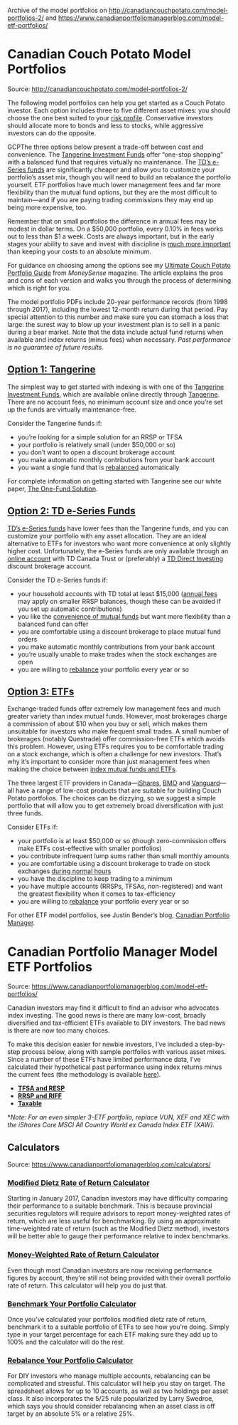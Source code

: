 Archive of the model portfolios on http://canadiancouchpotato.com/model-portfolios-2/ and https://www.canadianportfoliomanagerblog.com/model-etf-portfolios/

# Canadian Couch Potato Model Portfolios

Source: http://canadiancouchpotato.com/model-portfolios-2/

The following model portfolios can help you get started as a Couch Potato investor. Each option includes three to five different asset mixes: you should choose the one best suited to your [risk profile](http://canadiancouchpotato.com/2010/11/10/ready-willing-and-able-to-take-risk/). Conservative investors should allocate more to bonds and less to stocks, while aggressive investors can do the opposite.

GCPThe three options below present a trade-off between cost and convenience. The [Tangerine Investment Funds](http://www.tangerine.ca/en/investing/investment-funds/index.html) offer “one-stop shopping” with a balanced fund that requires virtually no maintenance. The [TD’s e-Series funds](http://www.tdcanadatrust.com/products-services/investing/mutual-funds/td-eseries-funds.jsp) are significantly cheaper and allow you to customize your portfolio’s asset mix, though you will need to build an rebalance the portfolio yourself. ETF portfolios have much lower management fees and far more flexibility than the mutual fund options, but they are the most difficult to maintain—and if you are paying trading commissions they may end up being more expensive, too.

Remember that on small portfolios the difference in annual fees may be modest in dollar terms. On a $50,000 portfolio, every 0.10% in fees works out to less than $1 a week. Costs are always important, but in the early stages your ability to save and invest with discipline is [much more important](http://canadiancouchpotato.com/2012/03/05/some-advice-for-new-potatoes/) than keeping your costs to an absolute minimum.

For guidance on choosing among the options see my [Ultimate Couch Potato Portfolio Guide](http://www.moneysense.ca/save/investing/index-funds/ultimate-guide-couch-potato-portfolio/) from *MoneySense* magazine. The article explains the pros and cons of each version and walks you through the process of determining which is right for you.

The model portfolio PDFs include 20-year performance records (from 1998 through 2017), including the lowest 12-month return during that period. Pay special attention to this number and make sure you can stomach a loss that large: the surest way to blow up your investment plan is to sell in a panic during a bear market. Note that the data include actual fund returns when available and index returns (minus fees) when necessary. *Past performance is no guarantee of future results.*

## [Option 1: Tangerine](https://gitlab.com/andryou/canadiancouchpotato/raw/master/CCP-Model-Portfolios-Tangerine-2017.pdf)

The simplest way to get started with indexing is with one of the [Tangerine Investment Funds](http://www.tangerine.ca/en/investing/investment-funds/index.html), which are available online directly through [Tangerine](http://www.tangerine.ca/en/index.html). There are no account fees, no minimum account size and once you’re set up the funds are virtually maintenance-free.

Consider the Tangerine funds if:

* you’re looking for a simple solution for an RRSP or TFSA
* your portfolio is relatively small (under $50,000 or so)
* you don’t want to open a discount brokerage account
* you make automatic monthly contributions from your bank account
* you want a single fund that is [rebalanced](http://canadiancouchpotato.com/2011/02/22/why-rebalance-your-portfolio/) automatically

For complete information on getting started with Tangerine see our white paper, [The One-Fund Solution](http://canadiancouchpotato.com/2013/09/12/the-one-fund-solution/).

## [Option 2: TD e-Series Funds](https://gitlab.com/andryou/canadiancouchpotato/raw/master/CCP-Model-Portfolios-ETFs-2017.pdf)

[TD’s e-Series funds](http://www.tdcanadatrust.com/products-services/investing/mutual-funds/td-eseries-funds.jsp) have lower fees than the Tangerine funds, and you can customize your portfolio with any asset allocation. They are an ideal alternative to ETFs for investors who want more convenience at only slightly higher cost. Unfortunately, the e-Series funds are only available through an [online account](http://www.tdcanadatrust.com/mutualfunds/tdeseriesfunds/new_acct.jsp) with TD Canada Trust or (preferably) a [TD Direct Investing](https://www.td.com/ca/products-services/investing-at-td/index.jsp) discount brokerage account.

Consider the TD e-Series funds if:

* your household accounts with TD total at least $15,000 ([annual fees](https://www.tdwaterhouse.ca/document/PDF/forms/521778.pdf) may apply on smaller RRSP balances, though these can be avoided if you set up automatic contributions)
* you like the [convenience of mutual funds](http://canadiancouchpotato.com/2013/02/19/why-index-mutual-funds-still-have-a-place/) but want more flexibility than a balanced fund can offer
* you are comfortable using a discount brokerage to place mutual fund orders
* you make automatic monthly contributions from your bank account
* you’re usually unable to make trades when the stock exchanges are open
* you are willing to [rebalance](http://canadiancouchpotato.com/2011/02/22/why-rebalance-your-portfolio/) your portfolio every year or so

## [Option 3: ETFs](https://gitlab.com/andryou/canadiancouchpotato/raw/master/CCP-Model-Portfolios-TD-e-Series-2017.pdf)

Exchange-traded funds offer extremely low management fees and much greater variety than index mutual funds. However, most brokerages charge a commission of about $10 when you buy or sell, which makes them unsuitable for investors who make frequent small trades. A small number of brokerages (notably Questrade) offer commission-free ETFs which avoids this problem. However, using ETFs requires you to be comfortable trading on a stock exchange, which is often a challenge for new investors. That’s why it’s important to consider more than just management fees when making the choice between [index mutual funds and ETFs](http://canadiancouchpotato.com/2013/02/19/why-index-mutual-funds-still-have-a-place/).

The three largest ETF providers in Canada—[iShares](http://www.blackrock.com/ca/ishares), [BMO](http://www.etfs.bmo.com/) and [Vanguard](https://www.vanguardcanada.ca/individual/home.htm)—all have a range of low-cost products that are suitable for building Couch Potato portfolios. The choices can be dizzying, so we suggest a simple portfolio that will allow you to get extremely broad diversification with just three funds.

Consider ETFs if:

* your portfolio is at least $50,000 or so (though zero-commission offers make ETFs cost-effective with smaller portfolios)
* you contribute infrequent lump sums rather than small monthly amounts
* you are comfortable using a discount brokerage to trade on stock exchanges [during normal hours](http://canadiancouchpotato.com/2013/06/17/etf-investors-avoid-the-after-hours-club/)
* you have the discipline to keep trading to a minimum
* you have multiple accounts (RRSPs, TFSAs, non-registered) and want the greatest flexibility when it comes to tax-efficiency
* you are willing to [rebalance](http://canadiancouchpotato.com/2011/02/22/why-rebalance-your-portfolio/) your portfolio every year or so

For other ETF model portfolios, see Justin Bender’s blog, [Canadian Portfolio Manager](http://www.canadianportfoliomanagerblog.com/model-etf-portfolios/).

# Canadian Portfolio Manager Model ETF Portfolios

Source: https://www.canadianportfoliomanagerblog.com/model-etf-portfolios/

Canadian investors may find it difficult to find an advisor who advocates index investing. The good news is there are many low-cost, broadly diversified and tax-efficient ETFs available to DIY investors. The bad news is there are now too many choices.

To make this decision easier for newbie investors, I’ve included a step-by-step process below, along with sample portfolios with various asset mixes. Since a number of these ETFs have limited performance data, I’ve calculated their hypothetical past performance using index returns minus the current fees (the methodology is available [here](https://gitlab.com/andryou/canadiancouchpotato/raw/master/CPM-Model-ETF-Portfolio-Return-Methodology-2017-12-31.pdf)).

* [**TFSA and RESP**](https://gitlab.com/andryou/canadiancouchpotato/raw/master/CPM-Model-ETF-Portfolios-TFSA-RESP-RDSP-2017-12-31.pdf)
* [**RRSP and RIFF**](https://gitlab.com/andryou/canadiancouchpotato/raw/master/CPM-Model-ETF-Portfolios-RRSP-RRIF-2017-12-31.pdf)
* [**Taxable**](https://gitlab.com/andryou/canadiancouchpotato/raw/master/CPM-Model-ETF-Portfolios-Taxable-2017-12-31.pdf)

**Note: For an even simpler 3-ETF portfolio, replace VUN, XEF and XEC with the iShares Core MSCI All Country World ex Canada Index ETF (XAW).*

## Calculators

Source: https://www.canadianportfoliomanagerblog.com/calculators/

### [Modified Dietz Rate of Return Calculator](https://gitlab.com/andryou/canadiancouchpotato/raw/master/CPM-Modified-Dietz-ROR-Calculator-2017.xlsx)

Starting in January 2017, Canadian investors may have difficulty comparing their performance to a suitable benchmark. This is because provincial securities regulators will require advisors to report money-weighted rates of return, which are less useful for benchmarking. By using an approximate time-weighted rate of return (such as the Modified Dietz method), investors will be better able to gauge their performance relative to index benchmarks.

### [Money-Weighted Rate of Return Calculator](https://gitlab.com/andryou/canadiancouchpotato/raw/master/CPM-Money-Weighted-ROR-Calculator-2017.xlsx)

Even though most Canadian investors are now receiving performance figures by account, they’re still not being provided with their overall portfolio rate of return. This calculator will help you do just that.

### [Benchmark Your Portfolio Calculator](https://gitlab.com/andryou/canadiancouchpotato/raw/master/CPM-Benchmark-Your-Portfolio-2017.xlsx)

Once you’ve calculated your portfolios modified dietz rate of return, benchmark it to a suitable portfolio of ETFs to see how you’re doing. Simply type in your target percentage for each ETF making sure they add up to 100% and the calculator will do the rest.

### [Rebalance Your Portfolio Calculator](https://gitlab.com/andryou/canadiancouchpotato/raw/master/CPM-Rebalance-Your-Portfolio-2017.xlsx)

For DIY investors who manage multiple accounts, rebalancing can be complicated and stressful. This calculator will help you stay on target. The spreadsheet allows for up to 10 accounts, as well as two holdings per asset class. It also incorporates the 5/25 rule popularized by Larry Swedroe, which says you should consider rebalancing when an asset class is off target by an absolute 5% or a relative 25%.
